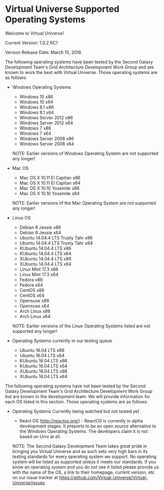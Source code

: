 # Virtual Universe Supported Operating Systems

Welcome to Virtual Universe!

Current Version: 1.0.2 RC1

Version Release Date: March 15, 2016

The following operating systems have been tested by the Second Galaxy Development Team's Grid Architecture Development Work Group
 and are known to work the best with Virtual Universe.  Those operating systems are as follows:
 
 - Windows Operating Systems
   - Windows 10 x86
   - Windows 10 x64
   - Windows 8.1 x86
   - Windows 8.1 x64
   - Windows Server 2012 x86
   - Windows Server 2012 x64
   - Windows 7 x86
   - Windows 7 x64
   - Windows Server 2008 x86
   - Windows Server 2008 x64
   
   NOTE: Earlier versions of Windows Operating System are not supported any longer!
   
 - Mac OS
   - Mac OS X 10.11 El Capitan x86
   - Mac OS X 10.11 El Capitan x64
   - Mac OS X 10.10 Yosemite x86
   - Mac OS X 10.10 Yosemite x64
   
   NOTE: Earlier versions of the Mac Operating System are not supported any longer!
   
 - Linux OS
   - Debian 8 Jessie x86
   - Debian 8 Jessie x64
   - Ubuntu 14.04.4 LTS Trusty Tahr x86
   - Ubuntu 14.04.4 LTS Trusty Tahr x64
   - KUbuntu 14.04.4 LTS x86
   - KUbuntu 14.04.4 LTS x64
   - XUbuntu 14.04.4 LTS x86
   - XUbuntu 14.04.4 LTS x64
   - Linux Mint 17.3 x86
   - Linux Mint 17.3 x64
   - Fedora x86
   - Fedora x64
   - CentOS x86
   - CentOS x64
   - Opensuse x86
   - Opensuse x64
   - Arch Linux x86
   - Arch Linux x64
   
   NOTE: Earlier versions of the Linux Operating Systems listed are not supported any longer!
   
 - Operating Systems currently in our testing queue
 
   - Ubuntu 16.04 LTS x86
   - Ubuntu 16.04 LTS x64
   - KUbuntu 16.04 LTS x86
   - KUbuntu 16.04 LTS x64
   - XUbuntu 16.04 LTS x86
   - XUbuntu 16.04 LTS x64
 
 The following operating systems have not been tested by the Second Galaxy Development Team's Grid Architecture Development Work Group
 but are known to the development team.  We will provide information for each OS listed in this section.  Those operating systems are as follows:

 - Operating Systems Currently being watched but not tested yet
   
   - React OS (http://reactos.org/) - ReactOS is currently in alpha development stages.  It preports to be an open source alternative to the Windows Operating Systems.  The developers claim it is not based on Unix at all.
   
   NOTE: The Second Galaxy Development Team takes great pride in bringing you Virtual Universe
    and as such sets very high bars in its testing standards for every operating system we support.
	 No operating system will be listed as supported unless it meets our standards.  If you know an
	  operating system and you do not see it listed please provide us with the name of the OS, a link to 
	  their homepage, current version, etc on our issue tracker at https://github.com/Virtual-Universe/Virtual-Universe/issues